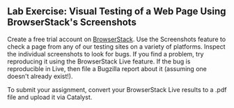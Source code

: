 Lab Exercise: Visual Testing of a Web Page Using BrowserStack's Screenshots
--------------------------------------------------------------------------


Create a free trial account on [BrowserStack](https://www.browserstack.com/start#os=Windows&os_version=10&browser=Firefox&browser_version=45.0&zoom_to_fit=true&full_screen=true&resolution=responsive-mode&url=https%3A%2F%2Fwww.google.com%2F%3Fgws_rd%3Dssl&speed=1). Use the Screenshots feature to check a page from any of our testing sites on a variety of platforms. Inspect the individual screenshots to look for bugs. If you find a problem, try reproducing it using the BrowserStack Live feature. If the bug is reproducible in Live, then file a Bugzilla report about it (assuming one doesn't already exist!).

To submit your assignment, convert your BrowserStack Live results to a .pdf file and upload it via Catalyst.
